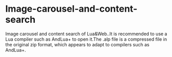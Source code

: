 # Image-carousel-and-content-search
Image carousel and content search of Lua&amp;Web..It is recommended to use a Lua compiler such as AndLua+ to open it.The .alp file is a compressed file in the original zip format, which appears to adapt to compilers such as AndLua+.
